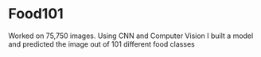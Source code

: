 # Food101
Worked on 75,750 images. Using CNN and Computer Vision I built a model and predicted the image out of 101 different food classes 
